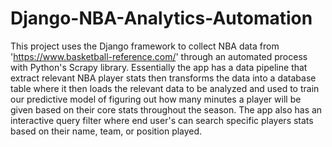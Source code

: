 # Django-NBA-Analytics-Automation

This project uses the Django framework to collect NBA data from 'https://www.basketball-reference.com/' through an automated process with Python's Scrapy library. 
Essentially the app has a data pipeline that extract relevant NBA player stats then transforms the data into a database table where it then loads the relevant data to 
be analyzed and used to train our predictive model of figuring out how many minutes a player will be given based on their core stats throughout the season. 
The app also has an interactive query filter where end user's can search specific players stats based on their name, team, or position played.
